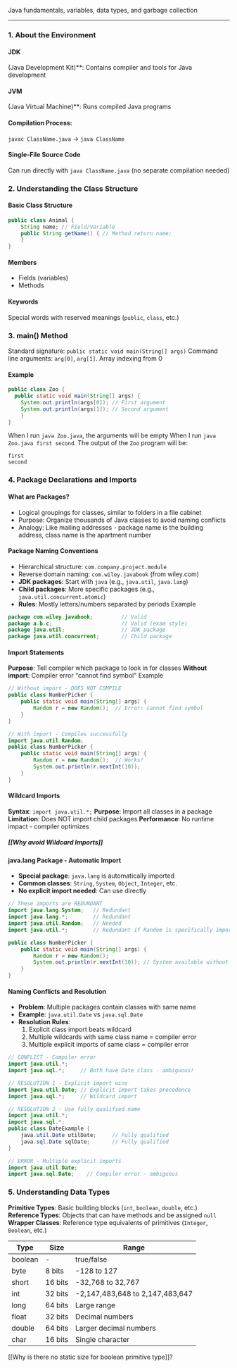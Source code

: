 
Java fundamentals, variables, data types, and garbage collection

---
### 1. About the Environment
#### JDK
(Java Development Kit)**: Contains compiler and tools for Java development
#### JVM
(Java Virtual Machine)**: Runs compiled Java programs
#### Compilation Process:
`javac ClassName.java` → `java ClassName`
#### Single-File Source Code
Can run directly with `java ClassName.java` (no separate compilation needed)
### 2. Understanding the Class Structure
#### Basic Class Structure

```java
public class Animal {
    String name; // Field/Variable 
    public String getName() { // Method return name; 
    }
}
```

#### Members
- Fields (variables)
- Methods
#### Keywords
Special words with reserved meanings (`public`, `class`, etc.)
### 3. main() Method
Standard signature: `public static void main(String[] args)`
Command line arguments: `arg[0]`, `arg[1]`. Array indexing from 0
#### Example
```java
public class Zoo {
  public static void main(String[] args) {
    System.out.println(args[0]); // First argument 
    System.out.println(args[1]); // Second argument 
    }
}
```

When I run `java Zoo.java`, the arguments will be empty
When I run `java Zoo.java first second`. The output of the `Zoo` program will be:
```console
first
second
```

### 4. Package Declarations and Imports

#### What are Packages?
* Logical groupings for classes, similar to folders in a file cabinet
* Purpose: Organize thousands of Java classes to avoid naming conflicts
* Analogy: Like mailing addresses - package name is the building address, class name is the apartment number
#### Package Naming Conventions
* Hierarchical structure: `com.company.project.module`
* Reverse domain naming: `com.wiley.javabook` (from wiley.com)
* **JDK packages**: Start with `java` (e.g., `java.util`, `java.lang`)
* **Child packages**: More specific packages (e.g., `java.util.concurrent.atomic`)
* **Rules**: Mostly letters/numbers separated by periods
Example
```java
package com.wiley.javabook;         // Valid
package a.b.c;                      // Valid (exam style)
package java.util;                  // JDK package
package java.util.concurrent;       // Child package
```
#### Import Statements
**Purpose**: Tell compiler which package to look in for classes
**Without import**: Compiler error "cannot find symbol"
Example
```java
// Without import - DOES NOT COMPILE
public class NumberPicker {
    public static void main(String[] args) {
        Random r = new Random();  // Error: cannot find symbol
    }
}

// With import - Compiles successfully
import java.util.Random;
public class NumberPicker {
    public static void main(String[] args) {
        Random r = new Random();  // Works!
        System.out.println(r.nextInt(10));
    }
}
```
#### Wildcard Imports
**Syntax**: `import java.util.*;`
**Purpose**: Import all classes in a package
**Limitation**: Does NOT import child packages
**Performance**: No runtime impact - compiler optimizes
##### [[Why avoid Wildcard Imports]]
#### java.lang Package - Automatic Import
- **Special package**: `java.lang` is automatically imported
- **Common classes**: `String`, `System`, `Object`, `Integer`, etc.
- **No explicit import needed**: Can use directly
```java
// These imports are REDUNDANT
import java.lang.System;   // Redundant
import java.lang.*;        // Redundant  
import java.util.Random;   // Needed
import java.util.*;        // Redundant if Random is specifically imported

public class NumberPicker {
    public static void main(String[] args) {
        Random r = new Random();
        System.out.println(r.nextInt(10)); // System available without import
    }
}
```
#### Naming Conflicts and Resolution
- **Problem**: Multiple packages contain classes with same name
- **Example**: `java.util.Date` vs `java.sql.Date`
- **Resolution Rules**:
    1. Explicit class import beats wildcard
    2. Multiple wildcards with same class name = compiler error
    3. Multiple explicit imports of same class = compiler error
```java
// CONFLICT - Compiler error
import java.util.*;
import java.sql.*;     // Both have Date class - ambiguous!

// RESOLUTION 1 - Explicit import wins
import java.util.Date; // Explicit import takes precedence
import java.sql.*;     // Wildcard import

// RESOLUTION 2 - Use fully qualified name
import java.util.*;
import java.sql.*;
public class DateExample {
    java.util.Date utilDate;     // Fully qualified
    java.sql.Date sqlDate;       // Fully qualified
}

// ERROR - Multiple explicit imports
import java.util.Date;
import java.sql.Date;    // Compiler error - ambiguous 
```
### 5. Understanding Data Types
**Primitive Types**: Basic building blocks (`int`, `boolean`, `double`, etc.)
**Reference Types**: Objects that can have methods and be assigned `null`
**Wrapper Classes**: Reference type equivalents of primitives (`Integer`, `Boolean`, etc.)

| Type    | Size    | Range                           |
| ------- | ------- | ------------------------------- |
| boolean | -       | true/false                      |
| byte    | 8 bits  | -128 to 127                     |
| short   | 16 bits | -32,768 to 32,767               |
| int     | 32 bits | -2,147,483,648 to 2,147,483,647 |
| long    | 64 bits | Large range                     |
| float   | 32 bits | Decimal numbers                 |
| double  | 64 bits | Larger decimal numbers          |
| char    | 16 bits | Single character                |

[[Why is there no static size for boolean primitive type]]?
